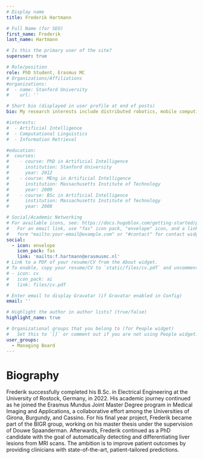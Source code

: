 ```yaml
---
# Display name
title: Frederik Hartmann

# Full Name (for SEO)
first_name: Frederik
last_name: Hartmann

# Is this the primary user of the site?
superuser: true

# Role/position
role: PhD Student, Erasmus MC
# Organizations/Affiliations
#organizations:
#  - name: Stanford University
#    url: ''

# Short bio (displayed in user profile at end of posts)
bio: My research interests include distributed robotics, mobile computing and programmable matter.

#interests:
#  - Artificial Intelligence
#  - Computational Linguistics
#  - Information Retrieval

#education:
#  courses:
#    - course: PhD in Artificial Intelligence
#      institution: Stanford University
#      year: 2012
#    - course: MEng in Artificial Intelligence
#      institution: Massachusetts Institute of Technology
#      year: 2009
#    - course: BSc in Artificial Intelligence
#      institution: Massachusetts Institute of Technology
#      year: 2008

# Social/Academic Networking
# For available icons, see: https://docs.hugoblox.com/getting-started/page-builder/#icons
#   For an email link, use "fas" icon pack, "envelope" icon, and a link in the
#   form "mailto:your-email@example.com" or "#contact" for contact widget.
social:
  - icon: envelope
    icon_pack: fas
    link: 'mailto:f.hartmann@erasmusmc.nl'
# Link to a PDF of your resume/CV from the About widget.
# To enable, copy your resume/CV to `static/files/cv.pdf` and uncomment the lines below.
# - icon: cv
#   icon_pack: ai
#   link: files/cv.pdf

# Enter email to display Gravatar (if Gravatar enabled in Config)
email: ''

# Highlight the author in author lists? (true/false)
highlight_name: true

# Organizational groups that you belong to (for People widget)
#   Set this to `[]` or comment out if you are not using People widget.
user_groups:
  - Managing Board
---
```

# Biography
Frederik successfully completed his B.Sc. in Electrical Engineering at the University of Rostock, Germany, in 2022. His academic journey continued as he joined the Erasmus Mundus Joint Master Degree program in Medical Imaging and Applications, a collaborative effort among the Universities of Girona, Burgundy, and Cassino. For his final year project, Frederik became part of the BIGR group, working on his master thesis under the supervision of Douwe Spaanderman. Afterwards, Frederik continued as a PhD candidate with the goal of automatically detecting and differentiating liver lesions from MRI scans. The ambition is to improve patient outcomes by providing clinicians with state-of-the-art, patient-tailored predictions.
